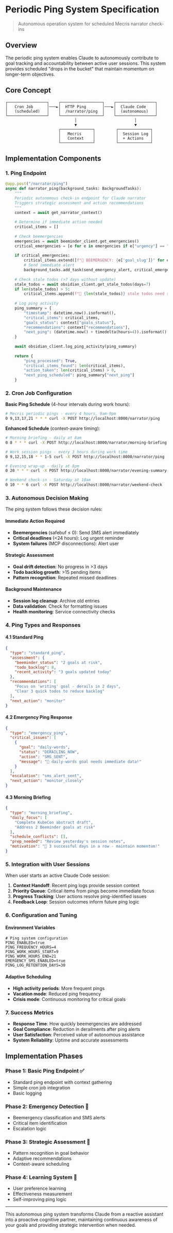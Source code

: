 # Periodic Ping System Specification

> Autonomous operation system for scheduled Mecris narrator check-ins

## Overview

The periodic ping system enables Claude to autonomously contribute to goal tracking and accountability between active user sessions. This system provides scheduled "drops in the bucket" that maintain momentum on longer-term objectives.

## Core Concept

```
┌─────────────────┐    ┌──────────────────┐    ┌─────────────────┐
│   Cron Job      │───►│  HTTP Ping       │───►│  Claude Code    │
│   (scheduled)   │    │  /narrator/ping  │    │  (autonomous)   │
└─────────────────┘    └──────────────────┘    └─────────────────┘
                              │                         │
                              ▼                         ▼
                       ┌──────────────┐         ┌──────────────┐
                       │   Mecris     │         │  Session Log │
                       │   Context    │         │  + Actions   │
                       └──────────────┘         └──────────────┘
```

## Implementation Components

### 1. Ping Endpoint

```python
@app.post("/narrator/ping")
async def narrator_ping(background_tasks: BackgroundTasks):
    """
    Periodic autonomous check-in endpoint for Claude narrator
    Triggers strategic assessment and action recommendations
    """
    context = await get_narrator_context()
    
    # Determine if immediate action needed
    critical_items = []
    
    # Check beemergencies
    emergencies = await beeminder_client.get_emergencies()
    critical_emergencies = [e for e in emergencies if e["urgency"] == "IMMEDIATE"]
    
    if critical_emergencies:
        critical_items.extend([f"🚨 BEEMERGENCY: {e['goal_slug']}" for e in critical_emergencies])
        # Send immediate alert
        background_tasks.add_task(send_emergency_alert, critical_emergencies)
    
    # Check stale todos (>7 days without update)
    stale_todos = await obsidian_client.get_stale_todos(days=7)
    if len(stale_todos) > 5:
        critical_items.append(f"📝 {len(stale_todos)} stale todos need review")
    
    # Log ping activity
    ping_summary = {
        "timestamp": datetime.now().isoformat(),
        "critical_items": critical_items,
        "goals_status": context["goals_status"],
        "recommendations": context["recommendations"],
        "next_ping": (datetime.now() + timedelta(hours=4)).isoformat()
    }
    
    await obsidian_client.log_ping_activity(ping_summary)
    
    return {
        "ping_processed": True,
        "critical_items_found": len(critical_items),
        "action_taken": len(critical_items) > 0,
        "next_ping_scheduled": ping_summary["next_ping"]
    }
```

### 2. Cron Job Configuration

**Basic Ping Schedule** (4-hour intervals during work hours):
```bash
# Mecris periodic pings - every 4 hours, 9am-9pm
0 9,13,17,21 * * * curl -X POST http://localhost:8000/narrator/ping
```

**Enhanced Schedule** (context-aware timing):
```bash
# Morning briefing - daily at 8am
0 8 * * * curl -X POST http://localhost:8000/narrator/morning-briefing

# Work session pings - every 3 hours during work time
0 9,12,15,18 * * 1-5 curl -X POST http://localhost:8000/narrator/ping

# Evening wrap-up - daily at 8pm
0 20 * * * curl -X POST http://localhost:8000/narrator/evening-summary

# Weekend check-in - Saturday at 10am
0 10 * * 6 curl -X POST http://localhost:8000/narrator/weekend-check
```

### 3. Autonomous Decision Making

The ping system follows these decision rules:

#### Immediate Action Required
- **Beemergencies** (safebuf ≤ 0): Send SMS alert immediately
- **Critical deadlines** (<24 hours): Log urgent reminder
- **System failures** (MCP disconnections): Alert user

#### Strategic Assessment
- **Goal drift detection**: No progress in >3 days
- **Todo backlog growth**: >15 pending items
- **Pattern recognition**: Repeated missed deadlines

#### Background Maintenance
- **Session log cleanup**: Archive old entries
- **Data validation**: Check for formatting issues
- **Health monitoring**: Service connectivity checks

### 4. Ping Types and Responses

#### 4.1 Standard Ping
```json
{
  "type": "standard_ping",
  "assessment": {
    "beeminder_status": "2 goals at risk",
    "todo_backlog": 8,
    "recent_activity": "3 goals updated today"
  },
  "recommendations": [
    "Focus on 'writing' goal - derails in 2 days",
    "Clear 3 quick todos to reduce backlog"
  ],
  "next_action": "monitor"
}
```

#### 4.2 Emergency Ping Response
```json
{
  "type": "emergency_ping",
  "critical_issues": [
    {
      "goal": "daily-words",
      "status": "DERAILING_NOW",
      "action": "SMS_SENT",
      "message": "🚨 daily-words goal needs immediate data!"
    }
  ],
  "escalation": "sms_alert_sent",
  "next_action": "monitor_closely"
}
```

#### 4.3 Morning Briefing
```json
{
  "type": "morning_briefing",
  "daily_focus": [
    "Complete KubeCon abstract draft",
    "Address 2 Beeminder goals at risk"
  ],
  "schedule_conflicts": [],
  "prep_needed": "Review yesterday's session notes",
  "motivation": "💪 3 successful days in a row - maintain momentum!"
}
```

### 5. Integration with User Sessions

When user starts an active Claude Code session:

1. **Context Handoff**: Recent ping logs provide session context
2. **Priority Queue**: Critical items from pings become immediate focus
3. **Progress Tracking**: User actions resolve ping-identified issues
4. **Feedback Loop**: Session outcomes inform future ping logic

### 6. Configuration and Tuning

#### Environment Variables
```env
# Ping system configuration
PING_ENABLED=true
PING_FREQUENCY_HOURS=4
PING_WORK_HOURS_START=9
PING_WORK_HOURS_END=21
EMERGENCY_SMS_ENABLED=true
PING_LOG_RETENTION_DAYS=30
```

#### Adaptive Scheduling
- **High activity periods**: More frequent pings
- **Vacation mode**: Reduced ping frequency
- **Crisis mode**: Continuous monitoring for critical goals

### 7. Success Metrics

- **Response Time**: How quickly beemergencies are addressed
- **Goal Compliance**: Reduction in derailments after ping alerts
- **User Satisfaction**: Perceived value of autonomous assistance
- **System Reliability**: Uptime and accurate assessments

## Implementation Phases

### Phase 1: Basic Ping Endpoint ✅
- Standard ping endpoint with context gathering
- Simple cron job integration
- Basic logging

### Phase 2: Emergency Detection 🚧
- Beemergency classification and SMS alerts
- Critical item identification
- Escalation logic

### Phase 3: Strategic Assessment 🔄
- Pattern recognition in goal behavior
- Adaptive recommendations
- Context-aware scheduling

### Phase 4: Learning System 🔮
- User preference learning
- Effectiveness measurement
- Self-improving ping logic

---

This autonomous ping system transforms Claude from a reactive assistant into a proactive cognitive partner, maintaining continuous awareness of your goals and providing strategic intervention when needed.